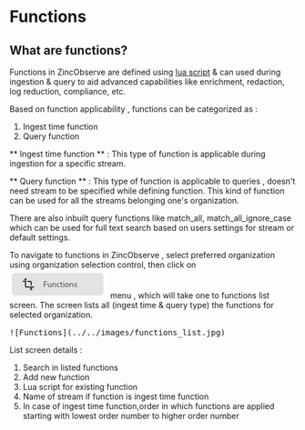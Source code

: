 # Functions

## What are functions?

Functions in ZincObserve are defined using [lua script](https://www.lua.org/) & can used during ingestion & query to aid advanced capabilities like enrichment, redaction, log reduction, compliance, etc. 

Based on function applicability , functions can be categorized as :

1. Ingest time function
1. Query function

** Ingest time function ** : This type of function is applicable during ingestion for a specific stream.

** Query function ** : This type of function is applicable to queries , doesn't need stream to be specified while defining function. This kind of function can be used for all the streams belonging one's organization.

There are also inbuilt query functions like match_all, match_all_ignore_case which can be used for full text search based on users settings for stream or default settings.

To navigate to functions in ZincObserve , select preferred organization using organization selection control, then click on ![Functions](../../images/functions.jpg) menu , which will take one to  functions list screen. The screen lists all (ingest time & query type) the functions for selected organization.  

<kbd>
![Functions](../../images/functions_list.jpg)
</kbd>

List screen details :

1. Search in listed functions
1. Add new function
1. Lua script for existing function
1. Name of stream if function is ingest time function
1. In case of ingest time function,order in which functions are applied starting with lowest order number to higher order number
